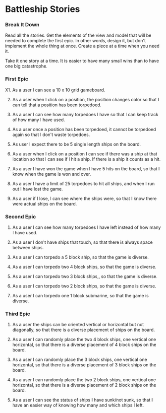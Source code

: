 # Battleship Stories

### Break It Down

Read all the stories.
Get the elements of the view and model that will be needed to complete the first epic. In other words, design it, but don't implement the whole thing at once. Create a piece at a time when you need it.

Take it one story at a time. It is easier to have many small wins than to have one big catastrophe.

### First Epic

X1. As a user I can see a 10 x 10 grid gameboard.

2. As a user when I click on a position, the position changes color so that I can tell that a position has been torpedoed.

3. As a user I can see how many torpedoes I have so that I can keep track of how many I have used.

4. As a user once a position has been torpedoed, it cannot be torpedoed again so that I don't waste torpedoes.

5. As user I expect there to be 5 single length ships on the board.

6. As a user when I click on a position I can see if there was a ship at that location so that I can see if I hit a ship. If there is a ship it counts as a hit.

7. As a user I have won the game when I have 5 hits on the board, so that I know when the game is won and over.

8. As a user I have a limit of 25 torpedoes to hit all ships, and when I run out I have lost the game.

9. As a user if I lose, I can see where the ships were, so that I know there were actual ships on the board.

### Second Epic

1. As a user I can see how many torpedoes I have left instead of how many I have used.

2. As a user I don't have ships that touch, so that there is always space between ships.

3. As a user I can torpedo a 5 block ship, so that the game is diverse.

4. As a user I can torpedo two 4 block ships, so that the game is diverse.

5. As a user I can torpedo two 3 block ships,, so that the game is diverse.

6. As a user I can torpedo two 2 block ships, so that the game is diverse.

7. As a user I can torpedo one 1 block submarine, so that the game is diverse.

### Third Epic
1. As a user the ships can be oriented vertical or horizontal but not diagonally, so that there is a diverse placement of ships on the board.

2. As a user I can randomly place the two 4 block ships, one vertical one horizontal, so that there is a diverse placement of 4 block ships on the board.

3. As a user I can randomly place the 3 block ships, one vertical one horizontal, so that there is a diverse placement of 3 block ships on the board.

4. As a user I can randomly place the two 2 block ships, one vertical one horizontal, so that there is a diverse placement of 2 block ships on the board.

5. As a user I can see the status of ships I have sunk/not sunk, so that I have an easier way of knowing how many and which ships I left.
